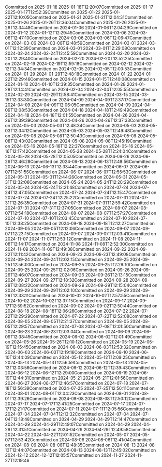 Committed on 2025-01-18 2025-01-18T12:20:07Committed on 2025-01-17 2025-01-17T12:52:39Committed on 2025-01-22 2025-01-22T12:10:05Committed on 2025-01-21 2025-01-21T12:04:31Committed on 2025-01-26 2025-01-26T12:36:04Committed on 2025-01-26 2025-01-26T12:34:48Committed on 2024-01-06 2024-01-06T12:04:29Committed on 2024-01-12 2024-01-12T12:29:45Committed on 2024-03-06 2024-03-06T12:47:10Committed on 2024-03-06 2024-03-06T12:06:47Committed on 2024-03-06 2024-03-06T12:48:59Committed on 2024-03-01 2024-03-01T12:12:39Committed on 2024-03-01 2024-03-01T12:29:08Committed on 2024-02-24 2024-02-24T12:45:59Committed on 2024-02-20 2024-02-20T12:29:40Committed on 2024-02-20 2024-02-20T12:52:25Committed on 2024-02-19 2024-02-19T12:59:18Committed on 2024-02-12 2024-02-12T12:34:34Committed on 2024-02-05 2024-02-05T12:00:53Committed on 2024-01-29 2024-01-29T12:48:18Committed on 2024-01-22 2024-01-22T12:29:46Committed on 2024-01-15 2024-01-15T12:40:08Committed on 2024-01-10 2024-01-10T12:39:35Committed on 2024-01-28 2024-01-28T12:14:41Committed on 2024-02-04 2024-02-04T12:05:55Committed on 2024-02-29 2024-02-29T12:58:41Committed on 2024-03-15 2024-03-15T12:33:30Committed on 2024-04-09 2024-04-09T12:37:17Committed on 2024-04-09 2024-04-09T12:06:05Committed on 2024-04-09 2024-04-09T12:08:53Committed on 2024-04-18 2024-04-18T12:49:49Committed on 2024-04-18 2024-04-18T12:01:55Committed on 2024-04-26 2024-04-26T12:39:39Committed on 2024-04-26 2024-04-26T12:37:33Committed on 2024-05-03 2024-05-03T12:48:34Committed on 2024-05-03 2024-05-03T12:34:12Committed on 2024-05-03 2024-05-03T12:49:48Committed on 2024-05-08 2024-05-08T12:50:43Committed on 2024-05-08 2024-05-08T12:43:02Committed on 2024-05-08 2024-05-08T12:45:19Committed on 2024-05-16 2024-05-16T12:22:27Committed on 2024-05-16 2024-05-16T12:17:42Committed on 2024-05-28 2024-05-28T12:24:04Committed on 2024-05-28 2024-05-28T12:05:05Committed on 2024-06-26 2024-06-26T12:46:28Committed on 2024-06-13 2024-06-13T12:48:56Committed on 2024-06-13 2024-06-13T12:33:44Committed on 2024-06-07 2024-06-07T12:51:56Committed on 2024-06-07 2024-06-07T12:55:53Committed on 2024-05-31 2024-05-31T12:44:26Committed on 2024-05-31 2024-05-31T12:32:06Committed on 2024-05-24 2024-05-24T12:20:29Committed on 2024-05-24 2024-05-24T12:21:48Committed on 2024-07-24 2024-07-24T12:47:05Committed on 2024-07-24 2024-07-24T12:15:47Committed on 2024-07-24 2024-07-24T12:25:22Committed on 2024-07-31 2024-07-31T12:26:35Committed on 2024-07-31 2024-07-31T12:59:42Committed on 2024-07-31 2024-07-31T12:37:05Committed on 2024-08-07 2024-08-07T12:54:18Committed on 2024-08-07 2024-08-07T12:57:27Committed on 2024-07-10 2024-07-10T12:03:45Committed on 2024-07-10 2024-07-10T12:38:25Committed on 2024-09-18 2024-09-18T12:12:27Committed on 2024-09-05 2024-09-05T12:12:06Committed on 2024-09-07 2024-09-07T12:23:15Committed on 2024-09-07 2024-09-07T12:03:41Committed on 2024-11-07 2024-11-07T12:53:12Committed on 2024-11-08 2024-11-08T12:14:17Committed on 2024-11-08 2024-11-08T12:52:30Committed on 2024-11-09 2024-11-09T12:49:38Committed on 2024-09-22 2024-09-22T12:11:42Committed on 2024-09-23 2024-09-23T12:49:08Committed on 2024-09-24 2024-09-24T12:02:15Committed on 2024-09-25 2024-09-25T12:56:00Committed on 2024-09-25 2024-09-25T12:26:10Committed on 2024-09-25 2024-09-25T12:02:06Committed on 2024-09-26 2024-09-26T12:46:07Committed on 2024-09-26 2024-09-26T12:13:15Committed on 2024-09-27 2024-09-27T12:18:32Committed on 2024-09-28 2024-09-28T12:08:22Committed on 2024-09-29 2024-09-29T12:15:04Committed on 2024-09-29 2024-09-29T12:02:10Committed on 2024-09-29 2024-09-29T12:33:11Committed on 2024-10-02 2024-10-02T12:57:55Committed on 2024-10-02 2024-10-02T12:37:15Committed on 2024-09-17 2024-09-17T12:59:52Committed on 2024-09-02 2024-09-02T12:50:44Committed on 2024-08-18 2024-08-18T12:06:26Committed on 2024-07-22 2024-07-22T12:29:29Committed on 2024-07-22 2024-07-22T12:52:08Committed on 2024-08-05 2024-08-05T12:21:37Committed on 2024-08-05 2024-08-05T12:29:57Committed on 2024-07-08 2024-07-08T12:01:50Committed on 2024-06-23 2024-06-23T12:03:04Committed on 2024-06-09 2024-06-09T12:38:45Committed on 2024-06-02 2024-06-02T12:01:49Committed on 2024-05-26 2024-05-26T12:10:12Committed on 2024-05-19 2024-05-19T12:15:45Committed on 2024-06-03 2024-06-03T12:53:32Committed on 2024-06-03 2024-06-03T12:19:16Committed on 2024-06-10 2024-06-10T12:44:09Committed on 2024-05-12 2024-05-12T12:09:25Committed on 2024-05-13 2024-05-13T12:56:59Committed on 2024-05-13 2024-05-13T12:03:56Committed on 2024-06-12 2024-06-12T12:39:43Committed on 2024-06-12 2024-06-12T12:29:00Committed on 2024-06-19 2024-06-19T12:44:31Committed on 2024-05-21 2024-05-21T12:01:56Committed on 2024-06-27 2024-06-27T12:46:57Committed on 2024-07-18 2024-07-18T12:56:39Committed on 2024-07-25 2024-07-25T12:50:11Committed on 2024-08-01 2024-08-01T12:04:23Committed on 2024-08-01 2024-08-01T12:39:26Committed on 2024-08-08 2024-08-08T12:50:12Committed on 2024-07-17 2024-07-17T12:41:25Committed on 2024-07-17 2024-07-17T12:21:17Committed on 2024-07-11 2024-07-11T12:05:56Committed on 2024-07-04 2024-07-04T12:13:32Committed on 2024-07-04 2024-07-04T12:18:48Committed on 2024-04-29 2024-04-29T12:14:47Committed on 2024-04-29 2024-04-29T12:49:07Committed on 2024-04-29 2024-04-29T12:31:51Committed on 2024-04-29 2024-04-29T12:49:58Committed on 2024-04-22 2024-04-22T12:01:52Committed on 2024-05-07 2024-05-07T12:53:42Committed on 2024-08-06 2024-08-06T12:41:04Committed on 2024-08-06 2024-08-06T12:48:35Committed on 2024-08-13 2024-08-13T12:44:07Committed on 2024-08-13 2024-08-13T12:45:02Committed on 2024-12-12 2024-12-12T12:05:57Committed on 2024-11-27 2024-11-27T12:19:46
